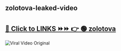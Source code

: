 
 ## zolotova-leaked-video 

# <h2><a href="https://clipsfans.com/zolotova&ref=git">🔗 Click to LINKS ⏩⏩ 👉 🟢 zolotova </a></h2>

<a href="https://clipsfans.com/zolotova&ref=git" rel="nofollow" data-target="animated-image.originalLink"><img src="https://i.ibb.co.com/xMMVF88/686577567.gif" alt="Viral Video Original" style="max-width: 100%; display: inline-block;" data-target="animated-image.originalImage"></a>
